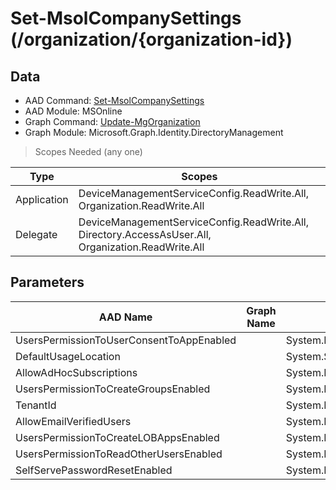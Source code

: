 # Set-MsolCompanySettings (/organization/{organization-id})

## Data

+ AAD Command: [Set-MsolCompanySettings](https://docs.microsoft.com/en-us/powershell/module/MSOnline/Set-MsolCompanySettings)
+ AAD Module: MSOnline
+ Graph Command: [Update-MgOrganization](https://docs.microsoft.com/en-us/powershell/module/Microsoft.Graph.Identity.DirectoryManagement/Update-MgOrganization)
+ Graph Module: Microsoft.Graph.Identity.DirectoryManagement

> Scopes Needed (any one)

|Type|Scopes|
|---|---|
|Application|DeviceManagementServiceConfig.ReadWrite.All, Organization.ReadWrite.All|
|Delegate|DeviceManagementServiceConfig.ReadWrite.All, Directory.AccessAsUser.All, Organization.ReadWrite.All|

## Parameters

|AAD Name|Graph Name|AAD Type|Graph Type|Infos|
|---|---|---|---|---|
|UsersPermissionToUserConsentToAppEnabled||System.Nullable/System.Boolean|||
|DefaultUsageLocation||System.String|||
|AllowAdHocSubscriptions||System.Nullable/System.Boolean|||
|UsersPermissionToCreateGroupsEnabled||System.Nullable/System.Boolean|||
|TenantId||System.Nullable/System.Guid|||
|AllowEmailVerifiedUsers||System.Nullable/System.Boolean|||
|UsersPermissionToCreateLOBAppsEnabled||System.Nullable/System.Boolean|||
|UsersPermissionToReadOtherUsersEnabled||System.Nullable/System.Boolean|||
|SelfServePasswordResetEnabled||System.Nullable/System.Boolean|||

